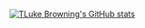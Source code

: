 [![TLuke Browning's GitHub stats](https://github-readme-stats.vercel.app/api?username=browningluke&count_private=true&theme=radical)](https://github.com/anuraghazra/github-readme-stats)
